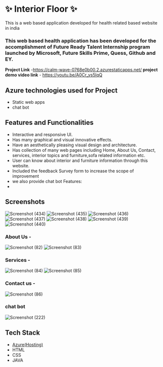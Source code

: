 # ✨  Interior Floor ✨

This is a web based application developed for health related based website in india

### This web based health application has been developed for the accomplishment of Future Ready Talent Internship program launched by Microsoft, Future Skills Prime, Quess, Github and EY.


**Project Link** -https://calm-wave-0768e0b00.2.azurestaticapps.net/
**project demo video link** - https://youtu.be/A0Cr_vs5lqQ

## Azure technologies used for Project

- Static web apps
- chat bot

## Features and Functionalities 
- Interactive and responsive UI.
- Has many graphical and visual innovative effects.
- Have an aesthetically pleasing visual design and architecture.
- Has collection of many web pages including Home, About Us, Contact, services, interior topics and furniture,sofa related information etc.
- User can know about interior and furniture information through this website.
- Included the feedback Survey form to increase the scope of improvement 
- we also provide chat bot
Features:
-

## Screenshots
![Screenshot (434)](https://user-images.githubusercontent.com/117730288/205574413-376af51c-21cc-46df-b14b-ca7e84fac2bf.png)
![Screenshot (435)](https://user-images.githubusercontent.com/117730288/205574495-b1ec8fcd-794f-4f54-b2ba-e656210c7999.png)
![Screenshot (436)](https://user-images.githubusercontent.com/117730288/205574522-bfe3a36a-5ad3-4efc-b97e-acb131b0eba4.png)
![Screenshot (437)](https://user-images.githubusercontent.com/117730288/205574565-6aadf5a4-1937-4bb1-a2af-8e2311b22506.png)
![Screenshot (438)](https://user-images.githubusercontent.com/117730288/205574595-b4672eb9-750b-48cc-a485-81c252b77734.png)
![Screenshot (439)](https://user-images.githubusercontent.com/117730288/205574634-47f5d8f6-a3c0-4549-b5ac-c0a33782670d.png)
![Screenshot (440)](https://user-images.githubusercontent.com/117730288/205574645-fc2571f1-8fe6-45ba-bba0-7c676321ba16.png)












### About Us -
![Screenshot (82)](https://user-images.githubusercontent.com/117730288/204257241-c12cd485-1140-4bdc-8ef9-aa2c8d23ba29.png)
![Screenshot (83)](https://user-images.githubusercontent.com/117730288/204257290-d707a494-2cae-44d9-9e84-73406964bff0.png)


### Services -
![Screenshot (84)](https://user-images.githubusercontent.com/117730288/204257402-edb57a2a-ec56-4de2-b392-d4a01ddf507f.png)
![Screenshot (85)](https://user-images.githubusercontent.com/117730288/204257468-103fdaf3-ceb4-49dd-8c06-0c926898ab5f.png)



### Contact us -

![Screenshot (86)](https://user-images.githubusercontent.com/117730288/204257538-91774bfe-2c1f-45f7-84b2-903e85a9b3ed.png)


### chat bot

![Screenshot (222)](https://user-images.githubusercontent.com/117730288/205050097-41d46975-6840-49c5-825f-55abb01f280e.png)



## Tech Stack 

- [Azure(Hosting)](https://azure.microsoft.com/en-in/features/azure-portal/)
- HTML
- CSS
- JAVA
